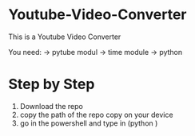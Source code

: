 # Youtube-Video-Converter

This is a Youtube Video Converter 

You need: 
-> pytube modul
-> time module 
-> python 

# Step by Step

1. Download the repo
2. copy the path of the repo copy on your device
3. go in the powershell and type in (python <Path of the repo> <url>)
